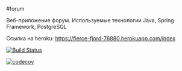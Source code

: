 #forum

Веб-приложение форум. Используемые технологии Java, Spring Framework, PostgreSQL

Ссылка на heroku: https://fierce-fjord-76880.herokuapp.com/index

[![Build Status](https://app.travis-ci.com/SavvaMey/job4j_forum.svg?branch=master)](https://app.travis-ci.com/SavvaMey/job4j_forum)

[![codecov](https://codecov.io/gh/SavvaMey/job4j_forum/branch/master/graph/badge.svg?token=EKUSXGGY7X)](https://codecov.io/gh/SavvaMey/job4j_forum)


